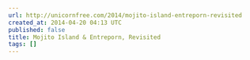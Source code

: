 ```yaml
---
url: http://unicornfree.com/2014/mojito-island-entreporn-revisited
created_at: 2014-04-20 04:13 UTC
published: false
title: Mojito Island & Entreporn, Revisited
tags: []
---
```



